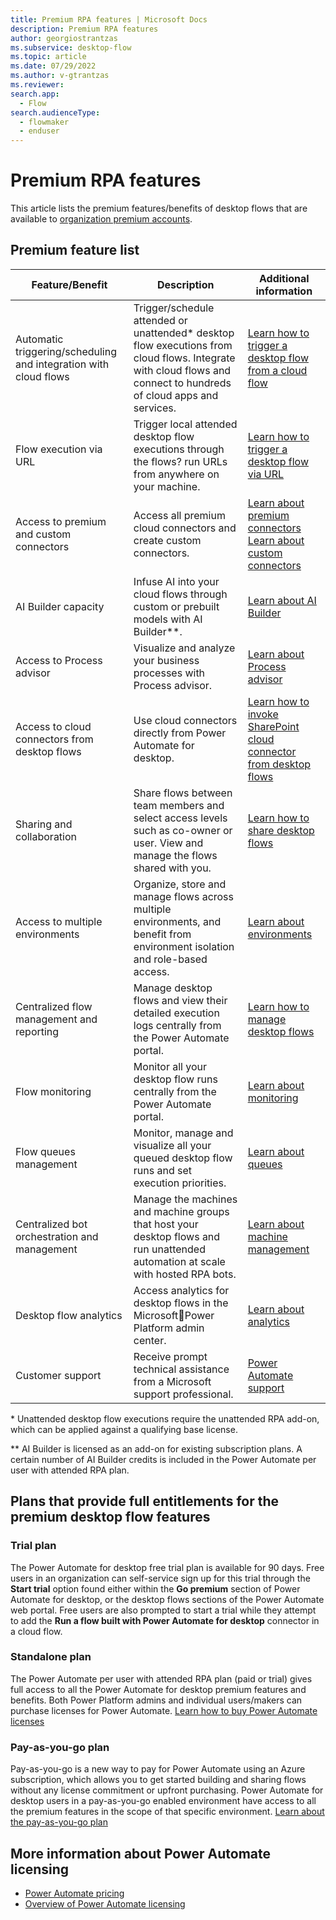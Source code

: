 ```yaml
---
title: Premium RPA features | Microsoft Docs
description: Premium RPA features
author: georgiostrantzas
ms.subservice: desktop-flow
ms.topic: article
ms.date: 07/29/2022
ms.author: v-gtrantzas
ms.reviewer:
search.app: 
  - Flow
search.audienceType: 
  - flowmaker
  - enduser
---
```


# Premium RPA features

This article lists the premium features/benefits of desktop flows that are available to [organization premium accounts](getting-started-org.md). 

## Premium feature list 

|Feature/Benefit | Description|Additional information|
|----------------|------------|----------------------|
|Automatic triggering/scheduling and integration with cloud flows|Trigger/schedule attended or unattended* desktop flow executions from cloud flows. Integrate with cloud flows and connect to hundreds of cloud apps and services.|[Learn how to trigger a desktop flow from a cloud flow](link-pad-flow-portal.md)|
|Flow execution via URL|Trigger local attended desktop flow executions through the flows? run URLs from anywhere on your machine.|[Learn how to trigger a desktop flow via URL](run-pad-flow.md#run-desktop-flows-via-url)|
|Access to premium and custom connectors|Access all premium cloud connectors and create custom connectors.|[Learn about premium connectors](https://docs.microsoft.com/connectors/connector-reference/connector-reference-premium-connectors)<br>[Learn about custom connectors](https://docs.microsoft.com/connectors/custom-connectors)|
|AI Builder capacity|Infuse AI into your cloud flows through custom or prebuilt models with AI Builder**.|[Learn about AI Builder](https://docs.microsoft.com/ai-builder)|
|Access to Process advisor|Visualize and analyze your business processes with Process advisor.|[Learn about Process advisor](https://docs.microsoft.com/power-automate/process-advisor-overview)|
|Access to cloud connectors from desktop flows|Use cloud connectors directly from Power Automate for desktop.|[Learn how to invoke SharePoint cloud connector from desktop flows](actions-reference/sharepoint.md)|
|Sharing and collaboration|Share flows between team members and select access levels such as co-owner or user. View and manage the flows shared with you.|[Learn how to share desktop flows](manage.md#share-desktop-flows)|
|Access to multiple environments|Organize, store and manage flows across multiple environments, and benefit from environment isolation and role-based access.|[Learn about environments](https://docs.microsoft.com/power-platform/admin/environments-overview)|
|Centralized flow management and reporting|Manage desktop flows and view their detailed execution logs centrally from the Power Automate portal.|[Learn how to manage desktop flows](manage.md)|
|Flow monitoring|Monitor all your desktop flow runs centrally from the Power Automate portal.|[Learn about monitoring](monitor-desktop-flow-runs.md)|
|Flow queues management|Monitor, manage and visualize all your queued desktop flow runs and set execution priorities.|[Learn about queues](monitor-desktop-flow-queues.md)|
|Centralized bot orchestration and management|Manage the machines and machine groups that host your desktop flows and run unattended automation at scale with hosted RPA bots.|[Learn about machine management](manage-machines.md)|
|Desktop flow analytics|Access analytics for desktop flows in the MicrosoftPower Platform admin center.|[Learn about analytics](https://docs.microsoft.com/power-platform/admin/analytics-ui-flow)|
|Customer support|Receive prompt technical assistance from a Microsoft support professional.|[Power Automate support](https://flow.microsoft.com/support/)|

\* Unattended desktop flow executions require the unattended RPA add-on, which can be applied against a qualifying base license.  

** AI Builder is licensed as an add-on for existing subscription plans. A certain number of AI Builder credits is included in the Power Automate per user with attended RPA plan. 

## Plans that provide full entitlements for the premium desktop flow features 

### Trial plan 

The Power Automate for desktop free trial plan is available for 90 days. Free users in an organization can self-service sign up for this trial through the **Start trial** option found either within the **Go premium** section of Power Automate for desktop, or the desktop flows sections of the Power Automate web portal. Free users are also prompted to start a trial while they attempt to add the **Run a flow built with Power Automate for desktop** connector in a cloud flow. 

### Standalone plan 

The Power Automate per user with attended RPA plan (paid or trial) gives full access to all the Power Automate for desktop premium features and benefits. Both Power Platform admins and individual users/makers can purchase licenses for Power Automate. [Learn how to buy Power Automate licenses](https://docs.microsoft.com/power-platform/admin/power-automate-licensing/buy-licenses)

### Pay-as-you-go plan 

Pay-as-you-go is a new way to pay for Power Automate using an Azure subscription, which allows you to get started building and sharing flows without any license commitment or upfront purchasing. Power Automate for desktop users in a pay-as-you-go enabled environment have access to all the premium features in the scope of that specific environment. [Learn about the pay-as-you-go plan](https://docs.microsoft.com/power-platform/admin/pay-as-you-go-overview)

## More information about Power Automate licensing 

- [Power Automate pricing](https://powerautomate.microsoft.com/pricing/)
- [Overview of Power Automate licensing](https://docs.microsoft.com/power-platform/admin/power-automate-licensing/overview)
